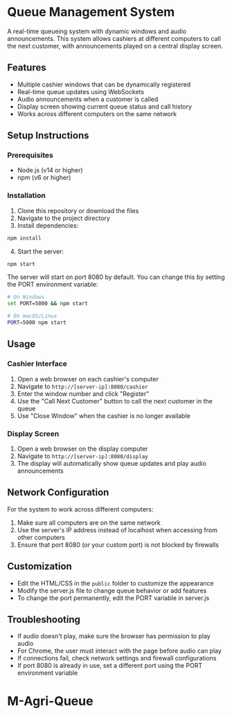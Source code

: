 # Queue Management System

A real-time queueing system with dynamic windows and audio announcements. This system allows cashiers at different computers to call the next customer, with announcements played on a central display screen.

## Features

- Multiple cashier windows that can be dynamically registered
- Real-time queue updates using WebSockets
- Audio announcements when a customer is called
- Display screen showing current queue status and call history
- Works across different computers on the same network

## Setup Instructions

### Prerequisites

- Node.js (v14 or higher)
- npm (v6 or higher)

### Installation

1. Clone this repository or download the files
2. Navigate to the project directory
3. Install dependencies:

```bash
npm install
```

4. Start the server:

```bash
npm start
```

The server will start on port 8080 by default. You can change this by setting the PORT environment variable:

```bash
# On Windows
set PORT=5000 && npm start

# On macOS/Linux
PORT=5000 npm start
```

## Usage

### Cashier Interface

1. Open a web browser on each cashier's computer
2. Navigate to `http://[server-ip]:8080/cashier`
3. Enter the window number and click "Register"
4. Use the "Call Next Customer" button to call the next customer in the queue
5. Use "Close Window" when the cashier is no longer available

### Display Screen

1. Open a web browser on the display computer
2. Navigate to `http://[server-ip]:8080/display`
3. The display will automatically show queue updates and play audio announcements

## Network Configuration

For the system to work across different computers:

1. Make sure all computers are on the same network
2. Use the server's IP address instead of localhost when accessing from other computers
3. Ensure that port 8080 (or your custom port) is not blocked by firewalls

## Customization

- Edit the HTML/CSS in the `public` folder to customize the appearance
- Modify the server.js file to change queue behavior or add features
- To change the port permanently, edit the PORT variable in server.js

## Troubleshooting

- If audio doesn't play, make sure the browser has permission to play audio
- For Chrome, the user must interact with the page before audio can play
- If connections fail, check network settings and firewall configurations
- If port 8080 is already in use, set a different port using the PORT environment variable
# M-Agri-Queue
